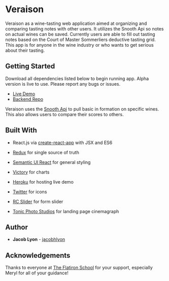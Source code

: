 # Veraison

Veraison as a wine-tasting web application aimed at organizing and comparing tasting notes with other users. It utilizes the Snooth Api so notes on actual wines can be saved. Currently users are able to fill out tasting notes based on the Court of Master Sommerliers deductive tasting grid. This app is for anyone in the wine industry or who wants to get serious about their tasting.

## Getting Started

Download all dependencies listed below to begin running app. Alpha version is live to use. Please report any bugs or issues.

* [Live Demo](https://veraison.herokuapp.com)
* [Backend Repo](https://github.com/jacobhlyon/veraison-backend)

Veraison uses the [Snooth Api](https://api.snooth.com/) to pull basic in formation on specific wines. This also allows users to compare their scores to others.

## Built With

* React.js via [create-react-app](https://github.com/facebookincubator/create-react-app) with JSX and ES6

* [Redux](http://redux.js.org/) for single source of truth

* [Semantic UI React](https://react.semantic-ui.com/introduction) for general styling

* [Victory](https://formidable.com/open-source/victory/) for charts

* [Heroku](https://www.heroku.com/) for hosting live demo

* [Twitter](https://www.flaticon.com/authors/twitter) for icons

* [RC Slider](https://github.com/react-component/slider) for form slider

* [Tonic Photo Studios](https://www.youtube.com/watch?v=ucMd_8UPFKg) for landing page cinemagraph

## Author

* **Jacob Lyon** - [jacobhlyon](https://github.com/jacobhlyon)

## Acknowledgements

Thanks to everyone at [The Flatiron School](https://flatironschool.com) for your support, especially Meryl for all of your guidance!